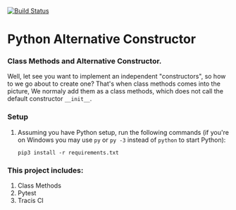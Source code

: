 [![Build Status](https://travis-ci.org/wandersonsc/python-alternative-constructor.svg?branch=master)](https://travis-ci.org/wandersonsc/python-alternative-constructor)

# Python Alternative Constructor

### Class Methods and Alternative Constructor.

Well, let see you want to implement an independent "constructors", so how to we go about to create one? That's when class methods comes into the picture, We normaly add them as a class methods, which does not call the default constructor `__init__`.

### Setup

1. Assuming you have Python setup, run the following commands (if you're on Windows you may use `py` or `py -3` instead of `python` to start Python):

   ```
   pip3 install -r requirements.txt

   ```

### This project includes:

1. Class Methods
2. Pytest
3. Tracis CI
